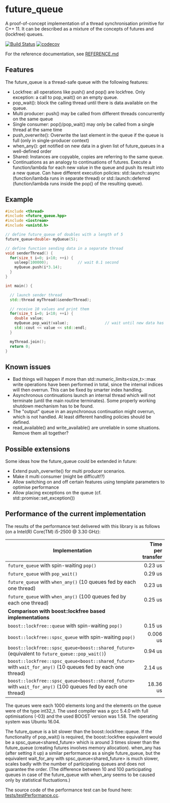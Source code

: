 # future_queue
A proof-of-concept implementation of a thread synchronisation primitive for C++ 11. It can be described as a mixture of the concepts of futures and (lockfree) queues.

[![Build Status](https://travis-ci.org/mhier/future_queue.svg?branch=master)](https://travis-ci.org/mhier/future_queue)
[![codecov](https://codecov.io/gh/mhier/future_queue/branch/master/graph/badge.svg)](https://codecov.io/gh/mhier/future_queue)

For the reference documentation, see [REFERENCE.md](REFERENCE.md)

## Features
The future_queue is a thread-safe queue with the following features:
* Lockfree: all operations like push() and pop() are lockfree. Only exception: a call to pop_wait() on an empty queue.
* pop_wait(): block the calling thread until there is data available on the queue.
* Multi producer: push() may be called from different threads concurrently on the same queue
* Single consumer: pop()/pop_wait() may only be called from a single thread at the same time
* push_overwrite(): Overwrite the last element in the queue if the queue is full (only in single-producer context)
* when_any(): get notified on new data in a given list of future_queues in a well-defined order
* Shared: Instances are copyable, copies are referring to the same queue.
* Continuations as an analogy to continuations of futures. Execute a function/lambda for each new value in the queue and push its result into a new queue. Can have different execution policies: std::launch::async (function/lambda runs in separate thread) or std::launch::deferred (function/lambda runs inside the pop() of the resulting queue).

## Example
```C++
#include <thread>
#include <future_queue.hpp>
#include <iostream>
#include <unistd.h>

// define future_queue of doubles with a length of 5
future_queue<double> myQueue(5);

// define function sending data in a separate thread
void senderThread() {
  for(size_t i=0; i<10; ++i) {
    usleep(100000);             // wait 0.1 second
    myQueue.push(i*3.14);
  }
}

int main() {

  // launch sender thread
  std::thread myThread(&senderThread);

  // receive 10 values and print them
  for(size_t i=0; i<10; ++i) {
    double value;
    myQueue.pop_wait(value);                // wait until new data has arrived
    std::cout << value << std::endl;
  }

  myThread.join();
  return 0;
}
```

## Known issues
* Bad things will happen if more than std::numeric_limits<size_t>::max write operations have been performed in total, since the internal indices will then overrun. This can be fixed by smarter index handling.
* Asynchronous continuations launch an internal thread which will not terminate (until the main routine terminates). Some properly working shutdown mechanism has to be found.
* The "output" queue in an asynchronous continuation might overrun, which is not handled. At least different handling policies should be defined.
* read_available() and write_available() are unreliable in some situations. Remove them all together?

## Possible extensions
Some ideas how the future_queue could be extended in future:
* Extend push_overwrite() for multi producer scenarios.
* Make it multi consumer (might be difficult!?)
* Allow switching on and off certain features using template parameters to optimise performance
* Allow placing exceptions on the queue (cf. std::promise::set_exception())

## Performance of the current implementation
The results of the performance test delivered with this library is as follows (on a Intel(R) Core(TM) i5-2500 @ 3.30 GHz):

| Implementation                                                                                       | Time per transfer |
|---------------------------------------------------------------------------------------------------------------|---------:|
|`future_queue` with spin-waiting `pop()`                                                                       |  0.23 us |
|`future_queue` with `pop_wait()`                                                                               |  0.29 us |
|`future_queue` with `when_any()` (10 queues fed by each one thread)                                            |  0.23 us |
|`future_queue` with `when_any()` (100 queues fed by each one thread)                                           |  0.25 us |
| **Comparison with boost::lockfree based implementations**                                                     |          |
|`boost::lockfree::queue` with spin-waiting `pop()`                                                             |  0.15 us |
|`boost::lockfree::spsc_queue` with spin-waiting `pop()`                                                        | 0.006 us |
|`boost::lockfree::spsc_queue<boost::shared_future>` (equivalent to `future_queue::pop_wait()`)                 |  0.94 us |
|`boost::lockfree::spsc_queue<boost::shared_future>` with `wait_for_any()` (10 queues fed by each one thread)   |  2.14 us |
|`boost::lockfree::spsc_queue<boost::shared_future>` with `wait_for_any()` (100 queues fed by each one thread)  | 18.36 us |

The queues were each 1000 elements long and the elements on the queue were of the type int32_t. The used compiler was a gcc 5.4.0 with full optimisations (-03) and the used BOOST version was 1.58. The operating system was Ubuntu 16.04.

The future_queue is a bit slower than the boost::lockfree::queue. If the functionality of pop_wait() is required, the boost::lockfree equivalent would be a spsc_queue<shared_future> which is around 3 times slower than the future_queue (creating futures involves memory allocation). when_any has (after setting it up) a similar performance as a single future_queue, but the equivalent wait_for_any with spsc_queue<shared_future> is much slower, scales badly with the number of participating queues and does not guarantee the order. (The difference between 10 and 100 participating queues in case of the future_queue with when_any seems to be caused only by statistical fluctuations.)

The source code of the performance test can be found here: [tests/testPerformance.cc](tests/testPerformance.cc).
